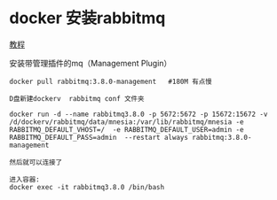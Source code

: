 # docker 安装rabbitmq
[教程](https://hub.docker.com/_/rabbitmq)

安装带管理插件的mq（Management Plugin）
```
docker pull rabbitmq:3.8.0-management   #180M 有点慢

D盘新建dockerv  rabbitmq conf 文件夹

docker run -d --name rabbitmq3.8.0 -p 5672:5672 -p 15672:15672 -v /d/dockerv/rabbitmq/data/mnesia:/var/lib/rabbitmq/mnesia -e RABBITMQ_DEFAULT_VHOST=/  -e RABBITMQ_DEFAULT_USER=admin -e RABBITMQ_DEFAULT_PASS=admin  --restart always rabbitmq:3.8.0-management

然后就可以连接了

进入容器:
docker exec -it rabbitmq3.8.0 /bin/bash

```
